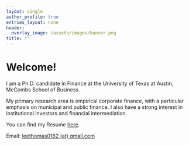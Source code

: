 ```yaml
---
layout: single
author_profile: true
entries_layout: none
header:
  overlay_image: /assets/images/banner.png
title: ""
---
```


# Welcome!

I am a Ph.D. candidate in Finance at the University of Texas at Austin, McCombs School of Business. 

My primary research area is empirical corporate finance, with a particular emphasis on municipal and public finance. I also have a strong interest in institutional investors and financial intermediation.

You can find my Resume [here](/assets/files/Thomas_Lee_Resume_pdf).

Email: [leethomas0182 (at) gmail.com](mailto:leethomas0182@gmail.com)
